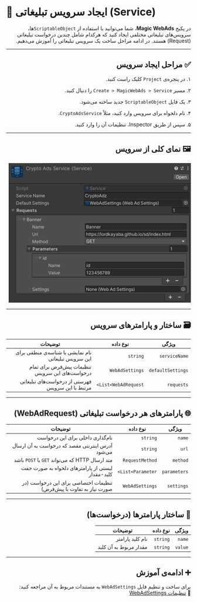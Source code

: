 # 🧩 ایجاد سرویس تبلیغاتی (Service)
<div dir="rtl">

در پکیج **Magic WebAds**، شما می‌توانید با استفاده از `ScriptableObject`ها، سرویس‌های تبلیغاتی مختلفی ایجاد کنید که هرکدام شامل چندین درخواست تبلیغاتی (Request) هستند. در ادامه مراحل ساخت یک سرویس تبلیغاتی را آموزش می‌دهیم.

---

## ✅ مراحل ایجاد سرویس

۱. در پنجره‌ی `Project` کلیک راست کنید.

۲. مسیر `Create > MagicWebAds > Service` را دنبال کنید.

۳. یک فایل `ScriptableObject` جدید ساخته می‌شود.

۴. نام دلخواه برای سرویس وارد کنید، مثلاً `CryptoAdsService`.

۵. سپس از طریق Inspector، تنظیمات آن را وارد کنید.

---

## 🖼 نمای کلی از سرویس

![نمای کامل از Inspector سرویس](Images/service-full-view.png)

---

## 🗃 ساختار و پارامترهای سرویس

| ویژگی                | نوع داده             | توضیحات                                                                 |
|----------------------|----------------------|-------------------------------------------------------------------------|
| `serviceName`        | `string`             | نام نمایشی یا شناسه‌ی منطقی برای این سرویس تبلیغاتی                                   |
| `defaultSettings`    | `WebAdSettings`      | تنظیمات پیش‌فرض برای تمام درخواست‌های این سرویس                                    |
| `requests`           | `List<WebAdRequest>` | فهرستی از درخواست‌های تبلیغاتی مرتبط با این سرویس                                    |

---

## 🌐 پارامترهای هر درخواست تبلیغاتی (WebAdRequest)

| ویژگی             | نوع داده             | توضیحات                                                                  |
|--------------------|----------------------|---------------------------------------------------------------------------|
| `name`             | `string`             | نام‌گذاری داخلی برای این درخواست                                                   |
| `url`              | `string`             | آدرس اینترنتی مقصد که درخواست به آن ارسال می‌شود                                     |
| `method`           | `RequestMethod`      | متد ارسال HTTP که می‌تواند `GET` یا `POST` باشد                                     |
| `parameters`       | `List<Parameter>`    | لیستی از پارامترهای دلخواه به صورت جفت کلید-مقدار                                      |
| `settings`         | `WebAdSettings`      | تنظیمات اختصاصی برای این درخواست (در صورت نیاز به تفاوت با پیش‌فرض)                    |

---

## 🧩 ساختار پارامترها (درخواست‌ها)

| ویژگی   | نوع داده | توضیحات                             |
|----------|----------|---------------------------------------|
| `name`   | `string` | نام کلید پارامتر                            |
| `value`  | `string` | مقدار مربوط به آن کلید                      |

---

## ➕ ادامه‌ی آموزش

برای ساخت و تنظیم فایل `WebAdSettings` به مستندات مربوط به آن مراجعه کنید:  
📄 [تنظیمات WebAdSettings](webadsettings.md)
</div>